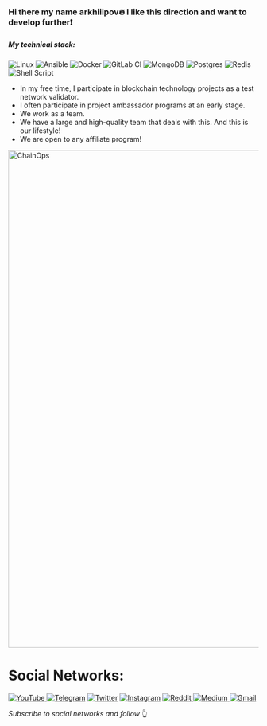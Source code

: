 ### Hi there my name arkhiiipov:fire: I like this direction and want to develop further:exclamation:

##### My technical stack:

![Linux](https://img.shields.io/badge/Linux-FCC624?style=for-the-badge&logo=linux&logoColor=black)
![Ansible](https://img.shields.io/badge/ansible-%231A1918.svg?style=for-the-badge&logo=ansible&logoColor=white)
![Docker](https://img.shields.io/badge/docker-%230db7ed.svg?style=for-the-badge&logo=docker&logoColor=white)
![GitLab CI](https://img.shields.io/badge/gitlab%20ci-%23181717.svg?style=for-the-badge&logo=gitlab&logoColor=green)
![MongoDB](https://img.shields.io/badge/MongoDB-%234ea94b.svg?style=for-the-badge&logo=mongodb&logoColor=white)
![Postgres](https://img.shields.io/badge/postgres-%23316192.svg?style=for-the-badge&logo=postgresql&logoColor=white)
![Redis](https://img.shields.io/badge/redis-%23DD0031.svg?style=for-the-badge&logo=redis&logoColor=white)
![Shell Script](https://img.shields.io/badge/shell_script-%23121011.svg?style=for-the-badge&logo=gnu-bash&logoColor=white)
* In my free time, I participate in blockchain technology projects as a test network validator.
* I often participate in project ambassador programs at an early stage.
* We work as a team.
* We have a large and high-quality team that deals with this. And this is our lifestyle! 
* We are open to any affiliate program!

<img src="https://media.giphy.com/media/vd3gFQKHEe92rEdsy3/giphy.gif" alt="ChainOps"  width="1000" />

# Social Networks:

<a href="https://www.youtube.com/channel/UCEAO6OZPcjETC5oq9AEj-nA">![YouTube](https://img.shields.io/badge/ChainOps-%23FF0000.svg?style=for-the-badge&logo=YouTube&logoColor=white) </a>
<a href="https://t.me/ChainOps">![Telegram](https://img.shields.io/badge/Telegram-2CA5E0?style=for-the-badge&logo=telegram&logoColor=white)</a>
<a href="https://twitter.com/ChainOps_">![Twitter](https://img.shields.io/badge/Twitter-%231DA1F2.svg?style=for-the-badge&logo=Twitter&logoColor=white)</a>
<a href="https://www.instagram.com/arkhiiipov/">![Instagram](https://img.shields.io/badge/Instagram-%23E4405F.svg?style=for-the-badge&logo=Instagram&logoColor=white)</a>
<a href="https://www.reddit.com/user/ArkhipovAleksandr">![Reddit](https://img.shields.io/badge/Reddit-FF4500?style=for-the-badge&logo=reddit&logoColor=white)
<a href="https://medium.com/@ChainOps">![Medium](https://img.shields.io/badge/Medium-12100E?style=for-the-badge&logo=medium&logoColor=white)
<a href="mailto:arkhipovvv1996@gmail.com">![Gmail](https://img.shields.io/badge/Gmail-D14836?style=for-the-badge&logo=gmail&logoColor=white)</a>

*Subscribe to social networks and follow* :point_up_2:
  
  
